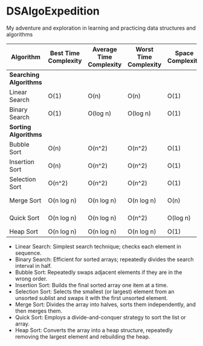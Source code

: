 # DSAlgoExpedition
My adventure and exploration in learning and practicing data structures and algorithms

| Algorithm | Best Time Complexity | Average Time Complexity | Worst Time Complexity | Space Complexity | Implementation Method | Comparison-Based | Category |
|-----------|----------------------|-------------------------|-----------------------|------------------|-----------------------|------------------|----------|
| **Searching Algorithms** | | | | | | | |
| Linear Search | O(1) | O(n) | O(n) | O(1) | Iterative | No | Brute Force |
| Binary Search | O(1) | O(log n) | O(log n) | O(1) | Iterative or Recursive | Yes | Divide and Conquer |
| **Sorting Algorithms** | | | | | | | |
| Bubble Sort | O(n) | O(n^2) | O(n^2) | O(1) | Iterative | Yes | Brute Force |
| Insertion Sort | O(n) | O(n^2) | O(n^2) | O(1) | Iterative | Yes | Incremental Insertion |
| Selection Sort | O(n^2) | O(n^2) | O(n^2) | O(1) | Iterative | Yes | Incremental Selection |
| Merge Sort | O(n log n) | O(n log n) | O(n log n) | O(n) | Recursive | Yes | Divide and Conquer |
| Quick Sort | O(n log n) | O(n log n) | O(n^2) | O(log n) | Recursive | Yes | Divide and Conquer |
| Heap Sort | O(n log n) | O(n log n) | O(n log n) | O(1) | Iterative | Yes | Selection |

- Linear Search: Simplest search technique; checks each element in sequence.
- Binary Search: Efficient for sorted arrays; repeatedly divides the search interval in half.
- Bubble Sort: Repeatedly swaps adjacent elements if they are in the wrong order.
- Insertion Sort: Builds the final sorted array one item at a time.
- Selection Sort: Selects the smallest (or largest) element from an unsorted sublist and swaps it with the first unsorted element.
- Merge Sort: Divides the array into halves, sorts them independently, and then merges them.
- Quick Sort: Employs a divide-and-conquer strategy to sort the list or array.
- Heap Sort: Converts the array into a heap structure, repeatedly removing the largest element and rebuilding the heap.
